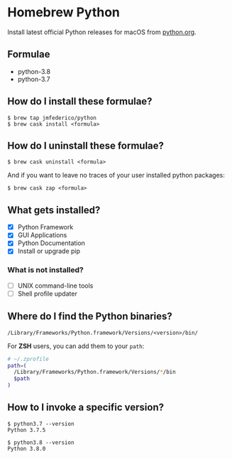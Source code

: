 # Homebrew Python

Install latest official Python releases for macOS from
[python.org](https://www.python.org/).

## Formulae

- python-3.8
- python-3.7

## How do I install these formulae?
```console
$ brew tap jmfederico/python
$ brew cask install <formula>
```

## How do I uninstall these formulae?
```console
$ brew cask uninstall <formula>
```

And if you want to leave no traces of your user installed python packages:
```console
$ brew cask zap <formula>
```

## What gets installed?
- [x] Python Framework
- [x] GUI Applications
- [x] Python Documentation
- [x] Install or upgrade pip

### What is not installed?
- [ ] UNIX command-line tools
- [ ] Shell profile updater

## Where do I find the Python binaries?
`/Library/Frameworks/Python.framework/Versions/<version>/bin/`

For **ZSH** users, you can add them to your `path`:
```sh
# ~/.zprofile
path=(
  /Library/Frameworks/Python.framework/Versions/*/bin
  $path
)
```

## How to I invoke a specific version?
```console
$ python3.7 --version
Python 3.7.5

$ python3.8 --version
Python 3.8.0
```
